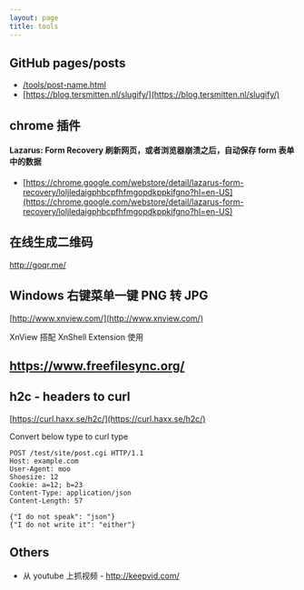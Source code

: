 ```yaml
---
layout: page
title: tools
---
```


## GitHub pages/posts

- [/tools/post-name.html](/tools/post-name.html)
- [https://blog.tersmitten.nl/slugify/](https://blog.tersmitten.nl/slugify/)

## chrome 插件

#### Lazarus: Form Recovery 刷新网页，或者浏览器崩溃之后，自动保存 form 表单中的数据

- [https://chrome.google.com/webstore/detail/lazarus-form-recovery/loljledaigphbcpfhfmgopdkppkifgno?hl=en-US](https://chrome.google.com/webstore/detail/lazarus-form-recovery/loljledaigphbcpfhfmgopdkppkifgno?hl=en-US)

## 在线生成二维码

http://goqr.me/

## Windows 右键菜单一键 PNG 转 JPG

[http://www.xnview.com/](http://www.xnview.com/)

XnView 搭配 XnShell Extension 使用

## https://www.freefilesync.org/

## h2c - headers to curl

[https://curl.haxx.se/h2c/](https://curl.haxx.se/h2c/)

Convert below type to curl type

```
POST /test/site/post.cgi HTTP/1.1
Host: example.com
User-Agent: moo
Shoesize: 12
Cookie: a=12; b=23
Content-Type: application/json
Content-Length: 57

{"I do not speak": "json"}
{"I do not write it": "either"}
```

## Others

- 从 youtube 上抓视频 - http://keepvid.com/
